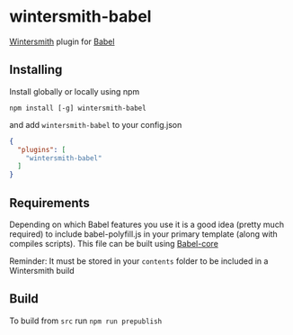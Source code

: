 wintersmith-babel
==================

[Wintersmith](https://github.com/jnordberg/wintersmith) plugin for [Babel](http://babeljs.io)

## Installing

Install globally or locally using npm

```
npm install [-g] wintersmith-babel
```

and add `wintersmith-babel` to your config.json

```json
{
  "plugins": [
    "wintersmith-babel"
  ]
}
```

## Requirements

Depending on which Babel features you use it is a good idea (pretty much required) to include babel-polyfill.js in your primary template (along with compiles scripts). This file can be built using [Babel-core](https://www.npmjs.com/package/babel-core)

Reminder: It must be stored in your `contents` folder to be included in a Wintersmith build

## Build

To build from `src` run `npm run prepublish`